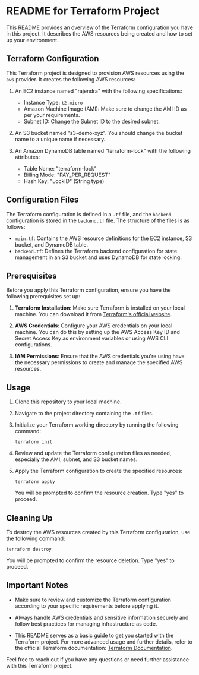 # README for Terraform Project

This README provides an overview of the Terraform configuration you have in this project. It describes the AWS resources being created and how to set up your environment. 

## Terraform Configuration

This Terraform project is designed to provision AWS resources using the `aws` provider. It creates the following AWS resources:

1. An EC2 instance named "rajendra" with the following specifications:
   - Instance Type: `t2.micro`
   - Amazon Machine Image (AMI): Make sure to change the AMI ID as per your requirements.
   - Subnet ID: Change the Subnet ID to the desired subnet.

2. An S3 bucket named "s3-demo-xyz". You should change the bucket name to a unique name if necessary.

3. An Amazon DynamoDB table named "terraform-lock" with the following attributes:
   - Table Name: "terraform-lock"
   - Billing Mode: "PAY_PER_REQUEST"
   - Hash Key: "LockID" (String type)

## Configuration Files

The Terraform configuration is defined in a `.tf` file, and the `backend` configuration is stored in the `backend.tf` file. The structure of the files is as follows:

- `main.tf`: Contains the AWS resource definitions for the EC2 instance, S3 bucket, and DynamoDB table.
- `backend.tf`: Defines the Terraform backend configuration for state management in an S3 bucket and uses DynamoDB for state locking.

## Prerequisites

Before you apply this Terraform configuration, ensure you have the following prerequisites set up:

1. **Terraform Installation**: Make sure Terraform is installed on your local machine. You can download it from [Terraform's official website](https://www.terraform.io/downloads.html).

2. **AWS Credentials**: Configure your AWS credentials on your local machine. You can do this by setting up the AWS Access Key ID and Secret Access Key as environment variables or using AWS CLI configurations.

3. **IAM Permissions**: Ensure that the AWS credentials you're using have the necessary permissions to create and manage the specified AWS resources.

## Usage

1. Clone this repository to your local machine.

2. Navigate to the project directory containing the `.tf` files.

3. Initialize your Terraform working directory by running the following command:

   ```
   terraform init
   ```

4. Review and update the Terraform configuration files as needed, especially the AMI, subnet, and S3 bucket names.

5. Apply the Terraform configuration to create the specified resources:

   ```
   terraform apply
   ```

   You will be prompted to confirm the resource creation. Type "yes" to proceed.

## Cleaning Up

To destroy the AWS resources created by this Terraform configuration, use the following command:

```
terraform destroy
```

You will be prompted to confirm the resource deletion. Type "yes" to proceed.

## Important Notes

- Make sure to review and customize the Terraform configuration according to your specific requirements before applying it.

- Always handle AWS credentials and sensitive information securely and follow best practices for managing infrastructure as code.

- This README serves as a basic guide to get you started with the Terraform project. For more advanced usage and further details, refer to the official Terraform documentation: [Terraform Documentation](https://www.terraform.io/docs/index.html).

Feel free to reach out if you have any questions or need further assistance with this Terraform project.
